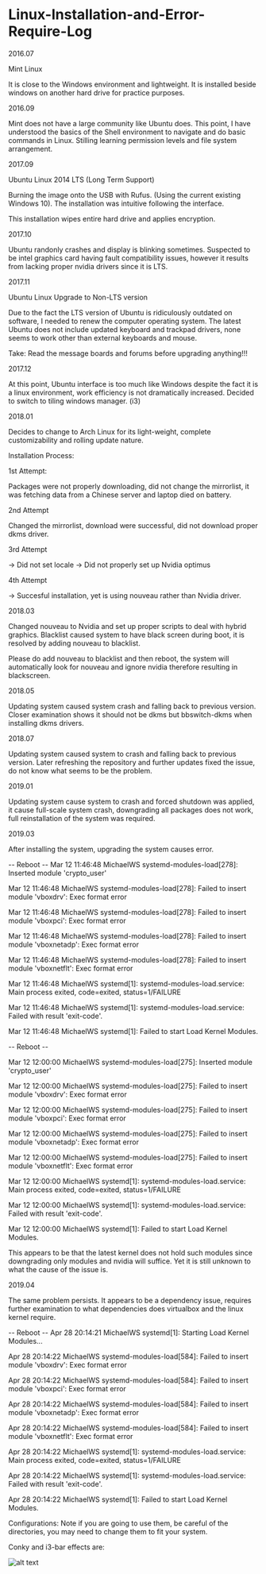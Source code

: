 # Linux-Installation-and-Error-Require-Log

2016.07

Mint Linux

It is close to the Windows environment and lightweight. It is installed beside windows on another hard drive for practice purposes. 

2016.09

Mint does not have a large community like Ubuntu does. This point, I have understood the basics of the Shell environment to navigate and do basic commands in Linux. Stilling learning permission levels and file system arrangement. 

2017.09

Ubuntu Linux 2014 LTS (Long Term Support)

Burning the image onto the USB with Rufus. (Using the current existing Windows 10). The installation was intuitive following the interface. 

This installation wipes entire hard drive and applies encryption. 

2017.10

Ubuntu randonly crashes and display is blinking sometimes. Suspected to be intel graphics card having fault compatibility issues, however it results from lacking proper nvidia drivers since it is LTS. 

2017.11

Ubuntu Linux Upgrade to Non-LTS version

Due to the fact the LTS version of Ubuntu is ridiculously outdated on software, I needed to renew the computer operating system. The latest Ubuntu does not include updated keyboard and trackpad drivers, none seems to work other than external keyboards and mouse. 

Take: Read the message boards and forums before upgrading anything!!!

2017.12

At this point, Ubuntu interface is too much like Windows despite the fact it is a linux environment, work efficiency is not dramatically increased. Decided to switch to tiling windows manager. (i3)

2018.01

Decides to change to Arch Linux for its light-weight, complete customizability and rolling update nature.

Installation Process:

1st Attempt:

Packages were not properly downloading, did not change the mirrorlist, it was fetching data from a Chinese server and laptop died on battery. 

2nd Attempt

Changed the mirrorlist, download were successful, did not download proper dkms driver.

3rd Attempt

-> Did not set locale
-> Did not properly set up Nvidia optimus

4th Attempt

-> Succesful installation, yet is using nouveau rather than Nvidia driver.


2018.03

Changed nouveau to Nvidia and set up proper scripts to deal with hybrid graphics. Blacklist caused system to have black screen during boot, it is resolved by adding nouveau to blacklist. 

Please do add nouveau to blacklist and then reboot, the system will automatically look for nouveau and ignore nvidia therefore resulting in blackscreen. 

2018.05

Updating system caused system crash and falling back to previous version. Closer examination shows it should not be dkms but bbswitch-dkms when installing dkms drivers. 

2018.07

Updating system caused system to crash and falling back to previous version. Later refreshing the repository and further updates fixed the issue, do not know what seems to be the problem. 

2019.01

Updating system cause system to crash and forced shutdown was applied, it cause full-scale system crash, downgrading all packages does not work, full reinstallation of the system was required. 

2019.03

After installing the system, upgrading the system causes error. 


-- Reboot --
Mar 12 11:46:48 MichaelWS systemd-modules-load[278]: Inserted module 'crypto_user'

Mar 12 11:46:48 MichaelWS systemd-modules-load[278]: Failed to insert module 'vboxdrv': Exec format error

Mar 12 11:46:48 MichaelWS systemd-modules-load[278]: Failed to insert module 'vboxpci': Exec format error

Mar 12 11:46:48 MichaelWS systemd-modules-load[278]: Failed to insert module 'vboxnetadp': Exec format error

Mar 12 11:46:48 MichaelWS systemd-modules-load[278]: Failed to insert module 'vboxnetflt': Exec format error

Mar 12 11:46:48 MichaelWS systemd[1]: systemd-modules-load.service: Main process exited, code=exited, status=1/FAILURE

Mar 12 11:46:48 MichaelWS systemd[1]: systemd-modules-load.service: Failed with result 'exit-code'.

Mar 12 11:46:48 MichaelWS systemd[1]: Failed to start Load Kernel Modules.

-- Reboot --

Mar 12 12:00:00 MichaelWS systemd-modules-load[275]: Inserted module 'crypto_user'

Mar 12 12:00:00 MichaelWS systemd-modules-load[275]: Failed to insert module 'vboxdrv': Exec format error

Mar 12 12:00:00 MichaelWS systemd-modules-load[275]: Failed to insert module 'vboxpci': Exec format error

Mar 12 12:00:00 MichaelWS systemd-modules-load[275]: Failed to insert module 'vboxnetadp': Exec format error

Mar 12 12:00:00 MichaelWS systemd-modules-load[275]: Failed to insert module 'vboxnetflt': Exec format error

Mar 12 12:00:00 MichaelWS systemd[1]: systemd-modules-load.service: Main process exited, code=exited, status=1/FAILURE

Mar 12 12:00:00 MichaelWS systemd[1]: systemd-modules-load.service: Failed with result 'exit-code'.

Mar 12 12:00:00 MichaelWS systemd[1]: Failed to start Load Kernel Modules.

This appears to be that the latest kernel does not hold such modules since downgrading only modules and nvidia will suffice. Yet it is still unknown to what the cause of the issue is.


2019.04

The same problem persists. It appears to be a dependency issue, requires further examination to what dependencies does virtualbox and the linux kernel require. 

-- Reboot --
Apr 28 20:14:21 MichaelWS systemd[1]: Starting Load Kernel Modules...

Apr 28 20:14:22 MichaelWS systemd-modules-load[584]: Failed to insert module 'vboxdrv': Exec format error

Apr 28 20:14:22 MichaelWS systemd-modules-load[584]: Failed to insert module 'vboxpci': Exec format error

Apr 28 20:14:22 MichaelWS systemd-modules-load[584]: Failed to insert module 'vboxnetadp': Exec format error

Apr 28 20:14:22 MichaelWS systemd-modules-load[584]: Failed to insert module 'vboxnetflt': Exec format error

Apr 28 20:14:22 MichaelWS systemd[1]: systemd-modules-load.service: Main process exited, code=exited, status=1/FAILURE

Apr 28 20:14:22 MichaelWS systemd[1]: systemd-modules-load.service: Failed with result 'exit-code'.

Apr 28 20:14:22 MichaelWS systemd[1]: Failed to start Load Kernel Modules.





Configurations: Note if you are going to use them, be careful of the directories, you may need to change them to fit your system. 

Conky and i3-bar effects are:


![alt text](http://url/to/img.png)
